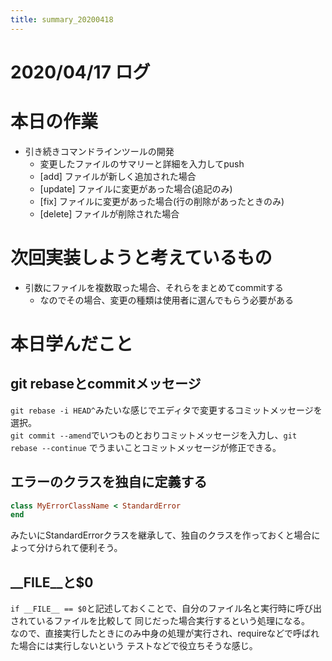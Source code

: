 ```yaml
---
title: summary_20200418
---
```



# 2020/04/17 ログ

# 本日の作業

- 引き続きコマンドラインツールの開発  
  - 変更したファイルのサマリーと詳細を入力してpush  
  - [add] ファイルが新しく追加された場合  
  - [update] ファイルに変更があった場合(追記のみ)  
  - [fix] ファイルに変更があった場合(行の削除があったときのみ)  
  - [delete] ファイルが削除された場合  

# 次回実装しようと考えているもの

- 引数にファイルを複数取った場合、それらをまとめてcommitする  
  - なのでその場合、変更の種類は使用者に選んでもらう必要がある  

# 本日学んだこと

## git rebaseとcommitメッセージ

`git rebase -i HEAD^`みたいな感じでエディタで変更するコミットメッセージを選択。  
`git commit --amend`でいつものとおりコミットメッセージを入力し、`git rebase --continue`
でうまいことコミットメッセージが修正できる。  

## エラーのクラスを独自に定義する

```ruby
class MyErrorClassName < StandardError
end
```

みたいにStandardErrorクラスを継承して、独自のクラスを作っておくと場合によって分けられて便利そう。  

## __FILE__と$0

`if __FILE__ == $0`と記述しておくことで、自分のファイル名と実行時に呼び出されているファイルを比較して
同じだった場合実行するという処理になる。  
なので、直接実行したときにのみ中身の処理が実行され、requireなどで呼ばれた場合には実行しないという
テストなどで役立ちそうな感じ。  
